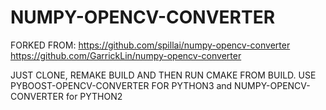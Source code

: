 
# NUMPY-OPENCV-CONVERTER

FORKED FROM:
https://github.com/spillai/numpy-opencv-converter
https://github.com/GarrickLin/numpy-opencv-converter


JUST CLONE, REMAKE BUILD AND THEN RUN CMAKE FROM BUILD. USE PYBOOST-OPENCV-CONVERTER FOR PYTHON3 and NUMPY-OPENCV-CONVERTER for PYTHON2

